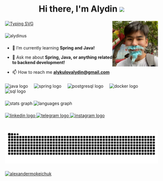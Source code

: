 <h1 align="center">Hi there, I'm Alydin
<img src="https://github.com/blackcater/blackcater/raw/main/images/Hi.gif" height="32"/>
</h1>

###

<img align="right" height="150" src="images/logo.png" />

###

[![Typing SVG](https://readme-typing-svg.herokuapp.com?color=%2336BCF7&lines=I+am+a+backend+developer!;I+am+from+Kyrgyzstan🇰🇬;I+love+coding;Java+rocks!&speed=40)](https://git.io/typing-svg)

###

<p align="left"> <img src="https://komarev.com/ghpvc/?username=alydinus&label=Profile%20views&color=0e75b6&style=flat" alt="alydinus" /> </p>

###

- 🌱 I’m currently learning ****Spring** and **Java**!**

- 💬 Ask me about ****Spring**, **Java**, or anything related to **backend development**!**

- 📫 How to reach me **alykulovalydin@gmail.com**

###

<div align="left">
  <img src="https://skillicons.dev/icons?i=java" height="30" alt="java logo"  />
  <img width="12" />
  <img src="https://skillicons.dev/icons?i=spring" height="30" alt="spring logo"  />
  <img width="12" />
  <img src="https://skillicons.dev/icons?i=postgres" height="30" alt="postgresql logo"  />
  <img width="12" />
  <img src="https://skillicons.dev/icons?i=docker" height="30" alt="docker logo" />
  <img width="12" />
  <img src="https://skillicons.dev/icons?i=sql" height="30" alt="sql logo" />
  <img width="12" />
</div>

###

<div align="left">
  <img src="https://github-readme-stats.vercel.app/api?username=alydinus&hide_title=false&hide_rank=false&show_icons=true&include_all_commits=true&count_private=true&disable_animations=false&theme=rose_pine&locale=en&hide_border=true&custom_title=See%20how%20I%20look" height="190" alt="stats graph"  />
  <img src="https://github-readme-stats.vercel.app/api/top-langs?username=alydinus&locale=en&hide_title=false&layout=compact&card_width=320&langs_count=5&theme=rose_pine&hide_border=true&custom_title=I%20frequently%20use%20it." height="190" alt="languages graph"  />
</div>

###

<div align="left">
  <a href="https://www.linkedin.com/in/%D0%B0%D0%BB%D1%8B%D0%B4%D0%B8%D0%BD-%D0%B0%D0%BB%D1%8B%D0%BA%D1%83%D0%BB%D0%BE%D0%B2-bb2a11366/" target="_blank">
    <img src="https://img.shields.io/static/v1?message=LinkedIn&logo=linkedin&label=&color=0077B5&logoColor=white&labelColor=&style=for-the-badge" height="35" alt="linkedin logo"  />
  </a>
  <a href="https://t.me/alydinnnn" target="_blank">
    <img src="https://img.shields.io/static/v1?message=Telegram&logo=telegram&label=&color=2CA5E0&logoColor=white&labelColor=&style=for-the-badge" height="35" alt="telegram logo"  />
  </a>
  <a href="https://www.instagram.com/alydinus" target="_blank">
    <img src="https://img.shields.io/static/v1?message=Instagram&logo=instagram&label=&color=E4405F&logoColor=white&labelColor=&style=for-the-badge" height="35" alt="instagram logo"  />
  </a>
</div>

###

<br clear="both">

<img src="https://raw.githubusercontent.com/alydinus/alydinus/output/snake.svg" alt="Snake animation" />

###

<p align="left"> <a href="https://github.com/ryo-ma/github-profile-trophy"><img src="https://github-profile-trophy.vercel.app/?username=alexandermokeichuk" alt="alexandermokeichuk" /></a> </p>

###
